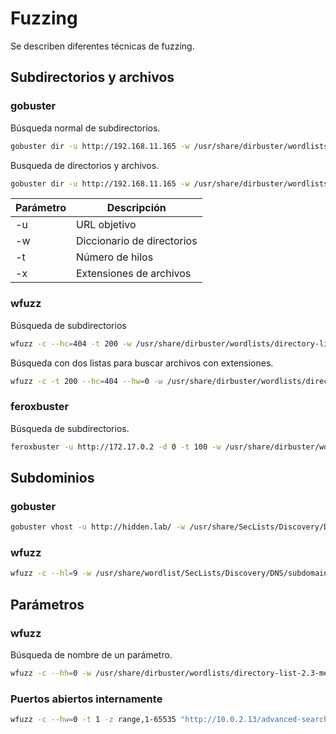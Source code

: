 # Fuzzing

Se describen diferentes técnicas de fuzzing.

## Subdirectorios y archivos
### gobuster


Búsqueda normal de subdirectorios.
```bash
gobuster dir -u http://192.168.11.165 -w /usr/share/dirbuster/wordlists/directory-list-2.3-medium.txt -t 10
```

Busqueda de directorios y archivos.
```bash
gobuster dir -u http://192.168.11.165 -w /usr/share/dirbuster/wordlists/directory-list-2.3-medium.txt -t 10 -x php,html,txt
```

| Parámetro | Descripción                |
| --------- | -------------------------- |
| -u        | URL objetivo               |
| -w        | Diccionario de directorios |
| -t        | Número de hilos            |
| -x        | Extensiones de archivos    |

### wfuzz

Búsqueda de subdirectorios
```bash
wfuzz -c --hc=404 -t 200 -w /usr/share/dirbuster/wordlists/directory-list-2.3-medium.txt http://192.168.11.133/FUZZ
```

Búsqueda con dos listas para buscar archivos con extensiones.
```bash
wfuzz -c -t 200 --hc=404 --hw=0 -w /usr/share/dirbuster/wordlists/directory-list-2.3-medium.txt -z list,php-txt-log http://10.0.2.10/logs/FUZZ.FUZ2Z
```
### feroxbuster
Búsqueda de subdirectorios.
```bash
feroxbuster -u http://172.17.0.2 -d 0 -t 100 -w /usr/share/dirbuster/wordlists/directory-list-2.3-medium.txt
```
## Subdominios
### gobuster
```bash
gobuster vhost -u http://hidden.lab/ -w /usr/share/SecLists/Discovery/DNS/subdomains-top1million-110000.txt -t 20 | grep -v "302"
```
### wfuzz
```bash
wfuzz -c --hl=9 -w /usr/share/wordlist/SecLists/Discovery/DNS/subdomain-top1million-110000.txt -H "Host:FUZZ.hidden.lab" -u 172.17.0.3
```
## Parámetros

### wfuzz

Búsqueda de nombre de un parámetro.
```bash
wfuzz -c --hh=0 -w /usr/share/dirbuster/wordlists/directory-list-2.3-medium.txt http://192.168.11.133/blog-post/archives/randylogs.php?FUZZ=/etc/passwd\
```

### Puertos abiertos internamente
```bash
wfuzz -c --hw=0 -t 1 -z range,1-65535 "http://10.0.2.13/advanced-search/path.php?path=localhost:FUZZ"
```
